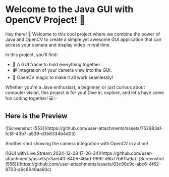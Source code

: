 <!DOCTYPE html>
<html lang="en">
<head>
    <meta charset="UTF-8">
    <meta name="viewport" content="width=device-width, initial-scale=1.0">
    <title>Java GUI with OpenCV</title>
</head>
<body>
    <h1>Welcome to the Java GUI with OpenCV Project! 🎉</h1>
    <p>
        Hey there! 👋 Welcome to this cool project where we combine the power of Java and OpenCV to create a simple yet awesome GUI application that can access your camera and display video in real time.
    </p>
    <p>
        In this project, you'll find:
        <ul>
            <li>🎥 A GUI frame to hold everything together.</li>
            <li>📹 Integration of your camera view into the GUI.</li>
            <li>🔧 OpenCV magic to make it all work seamlessly!</li>
        </ul>
    </p>
    <p>
        Whether you're a Java enthusiast, a beginner, or just curious about computer vision, this project is for you! Dive in, explore, and let's have some fun coding together! 💻✨
    </p>
  <h2>Here is the Preview</h2>
  ![Screenshot (553)](https://github.com/user-attachments/assets/752983a1-fc18-43b7-a539-d3b6334b4d03)
  <p>Another shot showing the camera integration with OpenCV in action!</p>
  ![GUI with Live Stream 2024-12-08 17-26-34](https://github.com/user-attachments/assets/c3aef4ff-8405-46ad-999f-d6b77b61fa9a)
  ![Screenshot (556)](https://github.com/user-attachments/assets/83c90c9c-abc6-4f62-8703-a6c6646aa60c)
</body>
</html>
